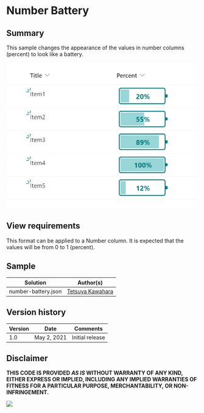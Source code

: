# Number Battery

## Summary
This sample changes the appearance of the values in number columns (percent)  to look like a battery.

![screenshot of the sample](./screenshot.png)

## View requirements
This format can be applied to a Number column. It is expected that the values will be from 0 to 1 (percent).

## Sample

Solution            |Author(s)
--------------------|------------------------------------------------
number-battery.json |[Tetsuya Kawahara](https://twitter.com/techan_k)

## Version history

Version |Date        |Comments
--------|------------|----------------
1.0     |May 2, 2021 |Initial release

## Disclaimer
**THIS CODE IS PROVIDED *AS IS* WITHOUT WARRANTY OF ANY KIND, EITHER EXPRESS OR IMPLIED, INCLUDING ANY IMPLIED WARRANTIES OF FITNESS FOR A PARTICULAR PURPOSE, MERCHANTABILITY, OR NON-INFRINGEMENT.**

<img src="https://telemetry.sharepointpnp.com/sp-dev-list-formatting/column-samples/number-battery" />